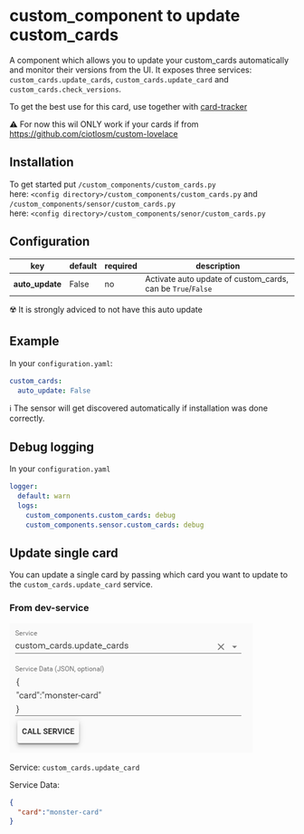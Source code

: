 # custom_component to update custom_cards

A component which allows you to update your custom_cards automatically and monitor their versions from the UI. It exposes three services: `custom_cards.update_cards`, `custom_cards.update_card` and `custom_cards.check_versions`.

To get the best use for this card, use together with [card-tracker](https://github.com/ciotlosm/custom-lovelace/tree/master/card-tracker)

⚠️ For now this wil ONLY work if your cards if from https://github.com/ciotlosm/custom-lovelace


## Installation
To get started put `/custom_components/custom_cards.py`  
here: `<config directory>/custom_components/custom_cards.py` and `/custom_components/sensor/custom_cards.py`  
here: `<config directory>/custom_components/senor/custom_cards.py`  

## Configuration
  
| key | default | required | description
| --- | --- | --- | ---
| **auto_update** | False | no | Activate auto update of custom_cards, can be `True`/`False`

☢️ It is strongly adviced to not have this auto update

## Example

In your `configuration.yaml`:

```yaml
custom_cards:
  auto_update: False
```

ℹ️ The sensor will get discovered automatically if installation was done correctly.

## Debug logging

In your `configuration.yaml`

```yaml
logger:
  default: warn
  logs:
    custom_components.custom_cards: debug
    custom_components.sensor.custom_cards: debug
```

## Update single card

You can update a single card by passing which card you want to update to the  `custom_cards.update_card` service.

### From dev-service

![singlecard](bin/single_card.png)

Service:
`custom_cards.update_card`

Service Data:

```json
{
  "card":"monster-card"
}
```
